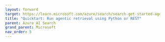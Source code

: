 ```yaml
---
layout: forward
target: https://learn.microsoft.com/azure/search/search-get-started-agentic-retrieval?pivots=python
title: "Quicktart: Run agentic retrieval using Python or REST"
parent: Azure AI Search
grand_parent: Microsoft
nav_order: 5
---
```

